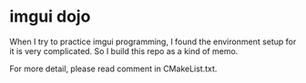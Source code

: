 # imgui dojo
When I try to practice imgui programming, I found the environment setup for it is very complicated. So I build this repo as a kind of memo.

For more detail, please read comment in CMakeList.txt.
